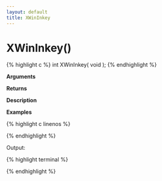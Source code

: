 ```yaml
---
layout: default
title: XWinInkey
---
```


# XWinInkey()

{% highlight c %}
int  XWinInkey( void );
{% endhighlight %}

**Arguments**

**Returns**

**Description**

**Examples**

{% highlight c linenos %}

{% endhighlight %}

Output:

{% highlight terminal %}

{% endhighlight %}
